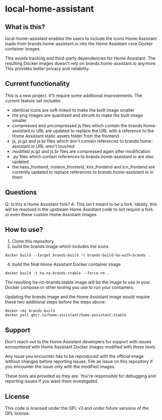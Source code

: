# local-home-assistant

## What is this?

local-home-assistant enables the users to include the icons Home Assistant loads from brands.home-assistant.io into the Home Assistant core Docker container images.

This avoids tracking and third-party dependencies for Home Assistant. The resulting Docker images doesn't rely on brands.home-assistant.io anymore. This provides better privacy and reliability.

## Current functionality

This is a new project. It'll require some additional improvements. The current feature set includes:
- identical icons are soft-linked to make the built image smaller
- the png images are quantized and shrunk to make the built image smaller
- compressed and uncompressed js files which contain the brands.home-assistant.io URL are updated to replace the URL with a reference to the Home Assistant static assets folder from the frontend
- js, js.gz and js.br files which don't contain references to brands.home-assistant.io URL aren't touched
- modified js.gz and js.br files are compressed again after modification
- .py files which contain references to brands.home-assistant.io are also updated
- the hass_frontend, insteon_frontend, knx_frontend and lcn_frontend are currently updated to replace references to brands.home-assistant.io in them

## Questions

Q: Is this a Home Assistant fork?
A: This isn't meant to be a fork. Ideally, this will be resolved in the upstream Home Assistant code to not require a fork or even these custom Home Assistant images.

## How to use?

1. Clone this repository
2. build the brands image which includes the icons
```
docker build --target brands-build -t brands-build-ha-with-brands .
```   
4. build the final Home Assistant Docker container image
```
docker build -t ha-no-brands:stable --force-rm .
```

The resulting ha-no-brands:stable image will be the image to use in your Docker compose or other tooling you use to run your containers.

Updating the brands image and the Home Assistant image would require these two additional steps before the steps above:
```
docker rmi brands-build
docker pull ghcr.io/home-assistant/home-assistant:stable
```

## Support

Don't reach out to the Home Assistant developers for support with issues encountered with Home Assistant Docker images modified with these tools.

Any issue you encounter has to be reproduced with the official image without changes before reporting issues. File an issue on this repository if you encounter the issue only with the modified images.

These tools are provided as they are. You're responsible for debugging and reporting issues if you want them investigated.

## License

This code is licensed under the GPL v3 and under future versions of the GPL license.
